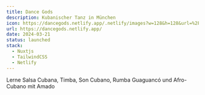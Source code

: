 ```yaml
---
title: Dance Gods
description: Kubanischer Tanz in München
icon: https://dancegods.netlify.app/.netlify/images?w=128&h=128&url=%2Flogo.png
url: https://dancegods.netlify.app/
date: 2024-03-21
status: launched
stack:
  - Nuxtjs
  - TailwindCSS
  - Netlify
---
```


Lerne Salsa Cubana, Timba, Son Cubano, Rumba Guaguancó und Afro-Cubano mit Amado
